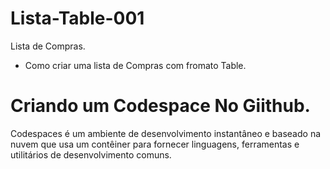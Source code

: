 # Lista-Table-001
Lista de Compras.
- Como criar uma lista de Compras com fromato Table.


# Criando um Codespace No Giithub.
Codespaces é um ambiente de desenvolvimento instantâneo e baseado na nuvem que usa um contêiner para fornecer linguagens, ferramentas e utilitários de desenvolvimento comuns.
